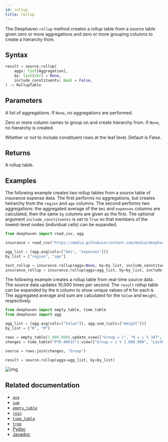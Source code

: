 ```yaml
---
id: rollup
title: rollup
---
```


The Deephaven `rollup` method creates a rollup table from a source table given zero or more aggregations and zero or more grouping columns to create a hierarchy from.

## Syntax

```python syntax
result = source.rollup(
    aggs: list[Aggregation],
    by: list[str] = None,
    include_constituents: bool = False,
) -> RollupTable
```

## Parameters

<ParamTable>
<Param name="aggs" type="list[Aggregation]">

A list of aggregations. If `None`, no aggregations are performed.

</Param>
<Param name="by" type="list[str]">

Zero or more column names to group on and create hierarchy from. If `None`, no hierarchy is created.

</Param>
<Param name="include_constituents" optional type="bool">

Whether or not to include constituent rows at the leaf level. Default is False.

</Param>
</ParamTable>

## Returns

A rollup table.

## Examples

The following example creates two rollup tables from a source table of insurance expense data. The first performs no aggregations, but creates heirarchy from the `region` and `age` columns. The second performs two aggregations: the aggregated average of the `bmi` and `expenses` columns are calculated, then the same `by` columns are given as the first. The optional argument `include_constituents` is set to `True` so that members of the lowest-level nodes (individual cells) can be expanded.

```python order=insurance,insurance_rollup
from deephaven import read_csv, agg

insurance = read_csv("https://media.githubusercontent.com/media/deephaven/examples/main/Insurance/csv/insurance.csv")

agg_list = [agg.avg(cols=["bmi", "expenses"])]
by_list = ["region", "age"]

test_rollup = insurance.rollup(aggs=None, by=by_list, include_constituents=True)
insurance_rollup = insurance.rollup(aggs=agg_list, by=by_list, include_constituents=True)
```

The following example creates a rollup table from real-time source data. The source data updates 10,000 times per second. The `result` rollup table can be expanded by the `N` column to show unique values of `M` for each `N`. The aggregated average and sum are calculated for the `Value` and `Weight`, respectively.

```python ticking-table order=null
from deephaven import empty_table, time_table
from deephaven import agg

agg_list = [agg.avg(cols=["Value"]), agg.sum_(cols=["Weight"])]
by_list = ["N", "M"]

rows = empty_table(1_000_000).update_view(["Group = i", "N = i % 347", "M = i % 29"])
changes = time_table("PT0.0001S").view(["Group = i % 1_000_000", "LastModified = Timestamp", "Value = (i * Math.sin(i)) % 6977", "Weight = (i * Math.sin(i)) % 7151"]).last_by("Group")

source = rows.join(changes, "Group")

result = source.rollup(aggs=agg_list, by=by_list)
```

![img](../../../assets/how-to/rollup-table-realtime.gif)

## Related documentation

- [`avg`](../group-and-aggregate/AggAvg.md)
- [`sum`](../group-and-aggregate/AggSum.md)
- [`empty_table`](./emptyTable.md)
- [`join`](../join/join.md)
- [`time_table`](./timeTable.md)
- [`tree`](./treeTable.md)
- [Pydoc](https://deephaven.io/core/pydoc/code/deephaven.table.html#deephaven.table.Table.rollup)
- [Javadoc](https://deephaven.io/core/javadoc/io/deephaven/engine/table/hierarchical/RollupTable.html)
